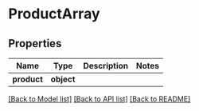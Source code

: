 # ProductArray

## Properties
Name | Type | Description | Notes
------------ | ------------- | ------------- | -------------
**product** | **object** |  | 

[[Back to Model list]](../README.md#documentation-for-models) [[Back to API list]](../README.md#documentation-for-api-endpoints) [[Back to README]](../README.md)

